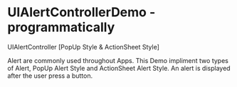 # UIAlertControllerDemo - programmatically
UIAlertController [PopUp Style &amp; ActionSheet Style]

Alert are commonly used throughout Apps. 
This Demo impliment two types of Alert, PopUp Alert Style and ActionSheet Alert Style.
An alert is displayed after the user press a button.
